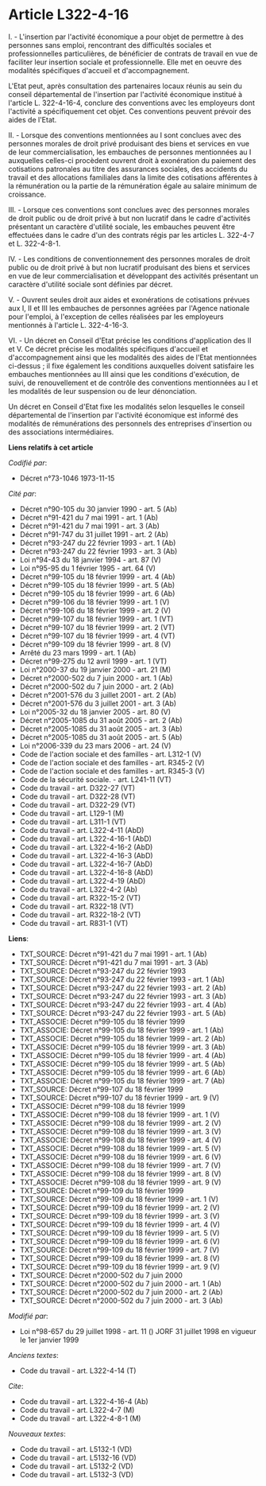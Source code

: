 # Article L322-4-16

I. - L'insertion par l'activité économique a pour objet de permettre à des personnes sans emploi, rencontrant des difficultés
sociales et professionnelles particulières, de bénéficier de contrats de travail en vue de faciliter leur insertion sociale
et professionnelle. Elle met en oeuvre des modalités spécifiques d'accueil et d'accompagnement.

L'Etat peut, après consultation des partenaires locaux réunis au sein du conseil départemental de l'insertion par l'activité
économique institué à l'article L. 322-4-16-4, conclure des conventions avec les employeurs dont l'activité a spécifiquement
cet objet. Ces conventions peuvent prévoir des aides de l'Etat.

II. - Lorsque des conventions mentionnées au I sont conclues avec des personnes morales de droit privé produisant des biens
et services en vue de leur commercialisation, les embauches de personnes mentionnées au I auxquelles celles-ci procèdent
ouvrent droit à exonération du paiement des cotisations patronales au titre des assurances sociales, des accidents du travail
et des allocations familiales dans la limite des cotisations afférentes à la rémunération ou la partie de la rémunération
égale au salaire minimum de croissance.

III. - Lorsque ces conventions sont conclues avec des personnes morales de droit public ou de droit privé à but non lucratif
dans le cadre d'activités présentant un caractère d'utilité sociale, les embauches peuvent être effectuées dans le cadre d'un
des contrats régis par les articles L. 322-4-7 et L. 322-4-8-1.

IV. - Les conditions de conventionnement des personnes morales de droit public ou de droit privé à but non lucratif
produisant des biens et services en vue de leur commercialisation et développant des activités présentant un caractère
d'utilité sociale sont définies par décret.

V. - Ouvrent seules droit aux aides et exonérations de cotisations prévues aux I, II et III les embauches de personnes
agréées par l'Agence nationale pour l'emploi, à l'exception de celles réalisées par les employeurs mentionnés à l'article L.
322-4-16-3.

VI. - Un décret en Conseil d'Etat précise les conditions d'application des II et V. Ce décret précise les modalités
spécifiques d'accueil et d'accompagnement ainsi que les modalités des aides de l'Etat mentionnées ci-dessus ; il fixe
également les conditions auxquelles doivent satisfaire les embauches mentionnées au III ainsi que les conditions d'exécution,
de suivi, de renouvellement et de contrôle des conventions mentionnées au I et les modalités de leur suspension ou de leur
dénonciation.

Un décret en Conseil d'Etat fixe les modalités selon lesquelles le conseil départemental de l'insertion par l'activité
économique est informé des modalités de rémunérations des personnels des entreprises d'insertion ou des associations
intermédiaires.

**Liens relatifs à cet article**

_Codifié par_:

  - Décret n°73-1046 1973-11-15

_Cité par_:

  - Décret n°90-105 du 30 janvier 1990 - art. 5 (Ab)
  - Décret n°91-421 du 7 mai 1991 - art. 1 (Ab)
  - Décret n°91-421 du 7 mai 1991 - art. 3 (Ab)
  - Décret n°91-747 du 31 juillet 1991 - art. 2 (Ab)
  - Décret n°93-247 du 22 février 1993 - art. 1 (Ab)
  - Décret n°93-247 du 22 février 1993 - art. 3 (Ab)
  - Loi n°94-43 du 18 janvier 1994 - art. 87 (V)
  - Loi n°95-95 du 1 février 1995 - art. 64 (V)
  - Décret n°99-105 du 18 février 1999 - art. 4 (Ab)
  - Décret n°99-105 du 18 février 1999 - art. 5 (Ab)
  - Décret n°99-105 du 18 février 1999 - art. 6 (Ab)
  - Décret n°99-106 du 18 février 1999 - art. 1 (V)
  - Décret n°99-106 du 18 février 1999 - art. 2 (V)
  - Décret n°99-107 du 18 février 1999 - art. 1 (VT)
  - Décret n°99-107 du 18 février 1999 - art. 2 (VT)
  - Décret n°99-107 du 18 février 1999 - art. 4 (VT)
  - Décret n°99-109 du 18 février 1999 - art. 8 (V)
  - Arrêté du 23 mars 1999 - art. 1 (Ab)
  - Décret n°99-275 du 12 avril 1999 - art. 1 (VT)
  - Loi n°2000-37 du 19 janvier 2000 - art. 21 (M)
  - Décret n°2000-502 du 7 juin 2000 - art. 1 (Ab)
  - Décret n°2000-502 du 7 juin 2000 - art. 2 (Ab)
  - Décret n°2001-576 du 3 juillet 2001 - art. 2 (Ab)
  - Décret n°2001-576 du 3 juillet 2001 - art. 3 (Ab)
  - Loi n°2005-32 du 18 janvier 2005 - art. 80 (V)
  - Décret n°2005-1085 du 31 août 2005 - art. 2 (Ab)
  - Décret n°2005-1085 du 31 août 2005 - art. 3 (Ab)
  - Décret n°2005-1085 du 31 août 2005 - art. 5 (Ab)
  - Loi n°2006-339 du 23 mars 2006 - art. 24 (V)
  - Code de l'action sociale et des familles - art. L312-1 (V)
  - Code de l'action sociale et des familles - art. R345-2 (V)
  - Code de l'action sociale et des familles - art. R345-3 (V)
  - Code de la sécurité sociale. - art. L241-11 (VT)
  - Code du travail - art. D322-27 (VT)
  - Code du travail - art. D322-28 (VT)
  - Code du travail - art. D322-29 (VT)
  - Code du travail - art. L129-1 (M)
  - Code du travail - art. L311-1 (VT)
  - Code du travail - art. L322-4-11 (AbD)
  - Code du travail - art. L322-4-16-1 (AbD)
  - Code du travail - art. L322-4-16-2 (AbD)
  - Code du travail - art. L322-4-16-3 (AbD)
  - Code du travail - art. L322-4-16-7 (AbD)
  - Code du travail - art. L322-4-16-8 (AbD)
  - Code du travail - art. L322-4-19 (AbD)
  - Code du travail - art. L322-4-2 (Ab)
  - Code du travail - art. R322-15-2 (VT)
  - Code du travail - art. R322-18 (VT)
  - Code du travail - art. R322-18-2 (VT)
  - Code du travail - art. R831-1 (VT)

**Liens**:

  - TXT_SOURCE: Décret n°91-421 du 7 mai 1991 - art. 1 (Ab)
  - TXT_SOURCE: Décret n°91-421 du 7 mai 1991 - art. 3 (Ab)
  - TXT_SOURCE: Décret n°93-247 du 22 février 1993
  - TXT_SOURCE: Décret n°93-247 du 22 février 1993 - art. 1 (Ab)
  - TXT_SOURCE: Décret n°93-247 du 22 février 1993 - art. 2 (Ab)
  - TXT_SOURCE: Décret n°93-247 du 22 février 1993 - art. 3 (Ab)
  - TXT_SOURCE: Décret n°93-247 du 22 février 1993 - art. 4 (Ab)
  - TXT_SOURCE: Décret n°93-247 du 22 février 1993 - art. 5 (Ab)
  - TXT_ASSOCIE: Décret n°99-105 du 18 février 1999
  - TXT_ASSOCIE: Décret n°99-105 du 18 février 1999 - art. 1 (Ab)
  - TXT_ASSOCIE: Décret n°99-105 du 18 février 1999 - art. 2 (Ab)
  - TXT_ASSOCIE: Décret n°99-105 du 18 février 1999 - art. 3 (Ab)
  - TXT_ASSOCIE: Décret n°99-105 du 18 février 1999 - art. 4 (Ab)
  - TXT_ASSOCIE: Décret n°99-105 du 18 février 1999 - art. 5 (Ab)
  - TXT_ASSOCIE: Décret n°99-105 du 18 février 1999 - art. 6 (Ab)
  - TXT_ASSOCIE: Décret n°99-105 du 18 février 1999 - art. 7 (Ab)
  - TXT_SOURCE: Décret n°99-107 du 18 février 1999
  - TXT_SOURCE: Décret n°99-107 du 18 février 1999 - art. 9 (V)
  - TXT_ASSOCIE: Décret n°99-108 du 18 février 1999
  - TXT_ASSOCIE: Décret n°99-108 du 18 février 1999 - art. 1 (V)
  - TXT_ASSOCIE: Décret n°99-108 du 18 février 1999 - art. 2 (V)
  - TXT_ASSOCIE: Décret n°99-108 du 18 février 1999 - art. 3 (V)
  - TXT_ASSOCIE: Décret n°99-108 du 18 février 1999 - art. 4 (V)
  - TXT_ASSOCIE: Décret n°99-108 du 18 février 1999 - art. 5 (V)
  - TXT_ASSOCIE: Décret n°99-108 du 18 février 1999 - art. 6 (V)
  - TXT_ASSOCIE: Décret n°99-108 du 18 février 1999 - art. 7 (V)
  - TXT_ASSOCIE: Décret n°99-108 du 18 février 1999 - art. 8 (V)
  - TXT_ASSOCIE: Décret n°99-108 du 18 février 1999 - art. 9 (V)
  - TXT_SOURCE: Décret n°99-109 du 18 février 1999
  - TXT_SOURCE: Décret n°99-109 du 18 février 1999 - art. 1 (V)
  - TXT_SOURCE: Décret n°99-109 du 18 février 1999 - art. 2 (V)
  - TXT_SOURCE: Décret n°99-109 du 18 février 1999 - art. 3 (V)
  - TXT_SOURCE: Décret n°99-109 du 18 février 1999 - art. 4 (V)
  - TXT_SOURCE: Décret n°99-109 du 18 février 1999 - art. 5 (V)
  - TXT_SOURCE: Décret n°99-109 du 18 février 1999 - art. 6 (V)
  - TXT_SOURCE: Décret n°99-109 du 18 février 1999 - art. 7 (V)
  - TXT_SOURCE: Décret n°99-109 du 18 février 1999 - art. 8 (V)
  - TXT_SOURCE: Décret n°99-109 du 18 février 1999 - art. 9 (V)
  - TXT_SOURCE: Décret n°2000-502 du 7 juin 2000
  - TXT_SOURCE: Décret n°2000-502 du 7 juin 2000 - art. 1 (Ab)
  - TXT_SOURCE: Décret n°2000-502 du 7 juin 2000 - art. 2 (Ab)
  - TXT_SOURCE: Décret n°2000-502 du 7 juin 2000 - art. 3 (Ab)

_Modifié par_:

  - Loi n°98-657 du 29 juillet 1998 - art. 11 () JORF 31 juillet 1998 en vigueur le 1er janvier 1999

_Anciens textes_:

  - Code du travail - art. L322-4-14 (T)

_Cite_:

  - Code du travail - art. L322-4-16-4 (Ab)
  - Code du travail - art. L322-4-7 (M)
  - Code du travail - art. L322-4-8-1 (M)

_Nouveaux textes_:

  - Code du travail - art. L5132-1 (VD)
  - Code du travail - art. L5132-16 (VD)
  - Code du travail - art. L5132-2 (VD)
  - Code du travail - art. L5132-3 (VD)
